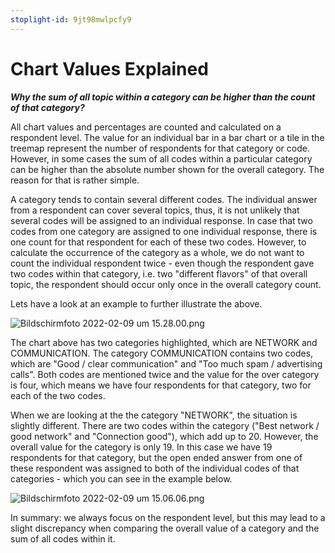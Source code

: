 ```yaml
---
stoplight-id: 9jt98mwlpcfy9
---
```


# Chart Values Explained

***Why the sum of all topic within a category can be higher than the count of that category?***

All chart values and percentages are counted and calculated on a respondent level. The value for an individual bar in a bar chart or a tile in the treemap represent the number of respondents for that category or code. However, in some cases the sum of all codes within a particular category can be higher than the absolute number shown for the overall category. The reason for that is rather simple. 

A category tends to contain several different codes. The individual answer from a respondent can cover several topics, thus, it is not unlikely that several codes will be assigned to an individual response. In case that two codes from one category are assigned to one individual response, there is one count for that respondent for each of these two codes. However, to calculate the occurrence of the category as a whole, we do not want to count the individual respondent twice - even though the respondent gave two codes within that category, i.e. two "different flavors" of that overall topic, the respondent should occur only once in the overall category count.

Lets have a look at an example to further illustrate the above. 

![Bildschirmfoto 2022-02-09 um 15.28.00.png](https://stoplight.io/api/v1/projects/cHJqOjEyNDcxMw/images/wiqekGcZlbw)

The chart above has two categories highlighted, which are NETWORK and COMMUNICATION. The category COMMUNICATION contains two codes, which are "Good / clear communication" and "Too much spam / advertising calls". Both codes are mentioned twice and the value for the over category is four, which means we have four respondents for that category, two for each of the two codes.

When we are looking at the the category "NETWORK", the situation is slightly different. There are two codes within the category ("Best network / good network" and "Connection good"), which add up to 20. However, the overall value for the category is only 19. In this case we have 19 respondents for that category, but the open ended answer from one of these respondent was assigned to both of the individual codes of that categories - which you can see in the example below.

![Bildschirmfoto 2022-02-09 um 15.06.06.png](https://stoplight.io/api/v1/projects/cHJqOjEyNDcxMw/images/DS7FovGzYi0)

In summary: we always focus on the respondent level, but this may lead to a slight discrepancy when comparing the overall value of a category and the sum of all codes within it.



